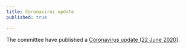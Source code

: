 ```yaml
---
title: Coronavirus update
published: true

---
```


The committee have published a [Coronavirus update (22 June 2020)](/news/2020-06-22-Coronavirus-update-5).

